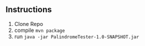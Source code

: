 ## Instructions

1. Clone Repo
2. compile `mvn package`
3. run `java -jar PalindromeTester-1.0-SNAPSHOT.jar`
